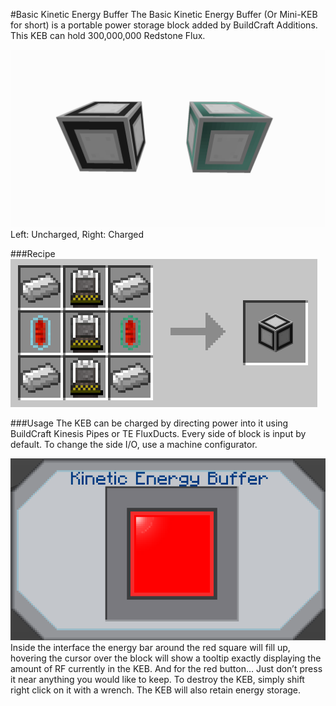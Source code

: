 #Basic Kinetic Energy Buffer
The Basic Kinetic Energy Buffer (Or Mini-KEB for short) is a portable power storage block added by BuildCraft Additions. This KEB can hold 300,000,000 Redstone Flux.

![KEB](../img/Blocks/KEB1/block.png)
Left: Uncharged, Right: Charged

###Recipe
![KEB](../img/Blocks/KEB1/recipe.png)

###Usage
The KEB can be charged by directing power into it using BuildCraft Kinesis Pipes or TE FluxDucts. Every side of block is input by default. To change the side I/O, use a machine configurator.  

![GUI](../img/Blocks/KEB1/gui.png)
Inside the interface the energy bar around the red square  will fill up, hovering the cursor over the block will show a tooltip exactly displaying the amount of RF currently in the KEB. And for the red button… Just don’t press it near anything you would like to keep.  To destroy the KEB, simply shift right click on it with a wrench. The KEB will also retain  energy storage. 